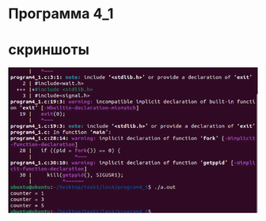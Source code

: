 # Программа 4_1 
<!-- Сначала программа получает сигнал от пользователя и обрабатывает его. Далее, задаётся  переменная-счётчик "counter". Также в программе присутствуют две обрабатывающие функции - "handler1" и "handler2". Они принимают агрумент типа int. Handler1 увеличивает счётчик на 1 и отправляет сигнал дочернему. Обработка выглядит следующим образом: Программа привязывает первую функцию обработки к текущему процессу. Далее, если процесс окажется дочерним, сигнал будет обрабатывать функция handler2. -->
# скриншоты
![01](../../IMAGE/programm4_1.png)

